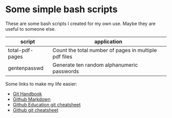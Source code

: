# Some simple bash scripts

These are some bash scripts I created for my own use. Maybe they are
useful to someone else.

script | application
-------|------------
total-pdf-pages | Count the total number of pages in multiple pdf files
gentenpasswd | Generate ten random alphanumeric passwords

Some links to make my life easier:
* [Git Handbook](https://guides.github.com/introduction/git-handbook/)
* [Github Markdown](https://guides.github.com/features/mastering-markdown/)
* [Github Education git cheatsheet](https://education.github.com/git-cheat-sheet-education.pdf)
* [Github git cheatsheet](https://github.github.com/training-kit/downloads/github-git-cheat-sheet.pdf)
